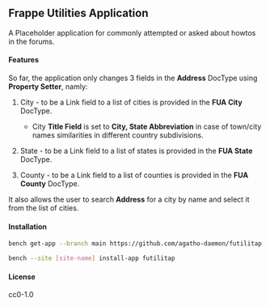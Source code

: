 ## Frappe Utilities Application

A Placeholder application for commonly attempted or asked about howtos in the forums.

#### Features

So far, the application only changes 3 fields in the **Address** DocType using **Property Setter**, namly:

1.  City - to be a Link field to a list of cities is provided in the **FUA City** DocType.

	- City **Title Field** is set to **City, State Abbreviation** in case of town/city names similarities in different country subdivisions.

2.  State - to be a Link field to a list of states is provided in the **FUA State** DocType.

3.  County - to be a Link field to a list of counties is provided in the **FUA County** DocType.

It also allows the user to search **Address** for a city by name and select it from the list of cities.

#### Installation

```bash
bench get-app --branch main https://github.com/agatho-daemon/futilitap.git

bench --site [site-name] install-app futilitap
```

#### License

cc0-1.0